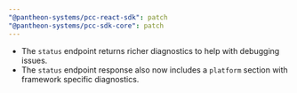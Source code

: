 ```yaml
---
"@pantheon-systems/pcc-react-sdk": patch
"@pantheon-systems/pcc-sdk-core": patch
---
```


- The `status` endpoint returns richer diagnostics to help with debugging
  issues.
- The `status` endpoint response also now includes a `platform` section with
  framework specific diagnostics.
